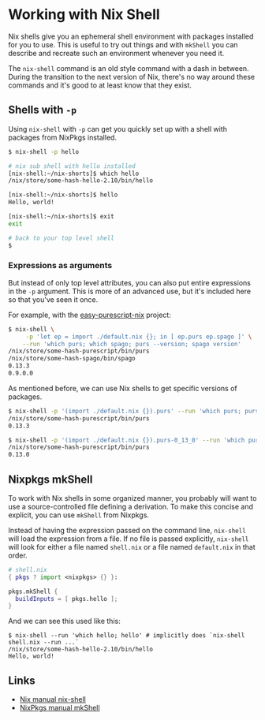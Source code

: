# Working with Nix Shell

Nix shells give you an ephemeral shell environment with packages installed for you to use. This is useful to try out things and with `mkShell` you can describe and recreate such an environment whenever you need it.

The `nix-shell` command is an old style command with a dash in between. During the transition to the next version of Nix, there's no way around these commands and it's good to at least know that they exist.

## Shells with `-p`

Using `nix-shell` with `-p` can get you quickly set up with a shell with packages from NixPkgs installed.

```bash
$ nix-shell -p hello

# nix sub shell with hello installed
[nix-shell:~/nix-shorts]$ which hello
/nix/store/some-hash-hello-2.10/bin/hello

[nix-shell:~/nix-shorts]$ hello
Hello, world!

[nix-shell:~/nix-shorts]$ exit
exit

# back to your top level shell
$
```

### Expressions as arguments

But instead of only top level attributes, you can also put entire expressions in the `-p` argument. This is more of an advanced use, but it's included here so that you've seen it once.

For example, with the [easy-purescript-nix](https://github.com/justinwoo/easy-purescript-nix/) project:

```bash
$ nix-shell \
     -p 'let ep = import ./default.nix {}; in [ ep.purs ep.spago ]' \
    --run 'which purs; which spago; purs --version; spago version'
/nix/store/some-hash-purescript/bin/purs
/nix/store/some-hash-spago/bin/spago
0.13.3
0.9.0.0
```

As mentioned before, we can use Nix shells to get specific versions of packages.

```bash
$ nix-shell -p '(import ./default.nix {}).purs' --run 'which purs; purs --version'
/nix/store/some-hash-purescript/bin/purs
0.13.3
```

```bash
$ nix-shell -p '(import ./default.nix {}).purs-0_13_0' --run 'which purs; purs --version'
/nix/store/some-hash-purescript/bin/purs
0.13.0
```

## Nixpkgs mkShell

To work with Nix shells in some organized manner, you probably will want to use a source-controlled file defining a derivation. To make this concise and explicit, you can use `mkShell` from Nixpkgs.

Instead of having the expression passed on the command line, `nix-shell` will load the expression from a file. If no file is passed explicitly, `nix-shell` will look for either a file named `shell.nix` or a file named `default.nix` in that order.

```nix
# shell.nix
{ pkgs ? import <nixpkgs> {} }:

pkgs.mkShell {
  buildInputs = [ pkgs.hello ];
}
```

And we can see this used like this:

```console
$ nix-shell --run 'which hello; hello' # implicitly does `nix-shell shell.nix --run ...`
/nix/store/some-hash-hello-2.10/bin/hello
Hello, world!
```

## Links

* [Nix manual nix-shell](https://nixos.org/nix/manual/#sec-nix-shell)
* [NixPkgs manual mkShell](https://nixos.org/nixpkgs/manual/#sec-pkgs-mkShell)

